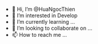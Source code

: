 - 👋 Hi, I’m @HuaNgocThien
- 👀 I’m interested in Develop
- 🌱 I’m currently learning ...
- 💞️ I’m looking to collaborate on ...
- 📫 How to reach me ...

<!---
HuaNgocThien/HuaNgocThien is a ✨ special ✨ repository because its `README.md` (this file) appears on your GitHub profile.
You can click the Preview link to take a look at your changes.
--->

